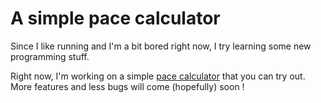 # A simple pace calculator

Since I like running and I'm a bit bored right now, I try learning some new programming stuff.

Right now, I'm working on a simple [pace calculator][pc] that you can try out. More features and less bugs will come (hopefully) soon !

[pc]: http://etiennehouze.github.io/pace_calculator/